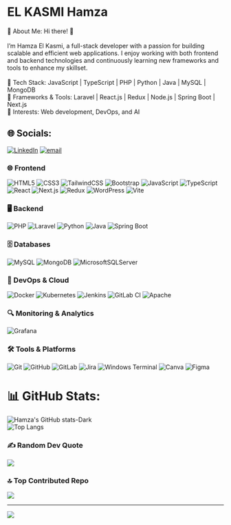 # EL KASMI Hamza
💫 About Me:
Hi there! 👋<br><br>I’m Hamza El Kasmi, a full-stack developer with a passion for building scalable and efficient web applications. I enjoy working with both frontend and backend technologies and continuously learning new frameworks and tools to enhance my skillset.<br><br>
🔹 Tech Stack: JavaScript | TypeScript | PHP | Python | Java | MySQL | MongoDB<br>
🔹 Frameworks & Tools: Laravel | React.js | Redux | Node.js | Spring Boot | Next.js <br>
🔹 Interests: Web development, DevOps, and AI<br>


## 🌐 Socials:
[![LinkedIn](https://img.shields.io/badge/LinkedIn-%230077B5.svg?logo=linkedin&logoColor=white)](https://linkedin.com/in/hamza-el-kasmi) [![email](https://img.shields.io/badge/Email-D14836?logo=gmail&logoColor=white)](mailto:example@example.com)

### 🌐 Frontend  
![HTML5](https://img.shields.io/badge/html5-%23E34F26.svg?style=flat-square&logo=html5&logoColor=white)
![CSS3](https://img.shields.io/badge/css3-%231572B6.svg?style=flat-square&logo=css3&logoColor=white)
![TailwindCSS](https://img.shields.io/badge/tailwindcss-%2338B2AC.svg?style=flat-square&logo=tailwind-css&logoColor=white)
![Bootstrap](https://img.shields.io/badge/bootstrap-%238511FA.svg?style=flat-square&logo=bootstrap&logoColor=white)
![JavaScript](https://img.shields.io/badge/javascript-%23323330.svg?style=flat-square&logo=javascript&logoColor=%23F7DF1E)
![TypeScript](https://img.shields.io/badge/typescript-%23007ACC.svg?style=flat-square&logo=typescript&logoColor=white)
![React](https://img.shields.io/badge/react-%2320232a.svg?style=flat-square&logo=react&logoColor=%2361DAFB)
![Next.js](https://img.shields.io/badge/Next-black?style=flat-square&logo=next.js&logoColor=white)
![Redux](https://img.shields.io/badge/redux-%23593d88.svg?style=flat-square&logo=redux&logoColor=white)
![WordPress](https://img.shields.io/badge/WordPress-%23117AC9.svg?style=flat-square&logo=WordPress&logoColor=white)
![Vite](https://img.shields.io/badge/vite-%23646CFF.svg?style=flat-square&logo=vite&logoColor=white)

### 🖥️ Backend  
![PHP](https://img.shields.io/badge/php-%23777BB4.svg?style=flat-square&logo=php&logoColor=white)
![Laravel](https://img.shields.io/badge/laravel-%23FF2D20.svg?style=flat-square&logo=laravel&logoColor=white)
![Python](https://img.shields.io/badge/python-3670A0?style=flat-square&logo=python&logoColor=ffdd54)
![Java](https://img.shields.io/badge/java-%23ED8B00.svg?style=flat-square&logo=java&logoColor=white)
![Spring Boot](https://img.shields.io/badge/springboot-%236DB33F.svg?style=flat-square&logo=springboot&logoColor=white)


### 🗄️ Databases  
![MySQL](https://img.shields.io/badge/mysql-4479A1.svg?style=flat-square&logo=mysql&logoColor=white)
![MongoDB](https://img.shields.io/badge/MongoDB-%234ea94b.svg?style=flat-square&logo=mongodb&logoColor=white)
![MicrosoftSQLServer](https://img.shields.io/badge/Microsoft%20SQL%20Server-CC2927?style=flat-square&logo=microsoft%20sql%20server&logoColor=white)

### 🔧 DevOps & Cloud  
![Docker](https://img.shields.io/badge/docker-%230db7ed.svg?style=flat-square&logo=docker&logoColor=white)
![Kubernetes](https://img.shields.io/badge/kubernetes-%23326ce5.svg?style=flat-square&logo=kubernetes&logoColor=white)
![Jenkins](https://img.shields.io/badge/jenkins-%232C5263.svg?style=flat-square&logo=jenkins&logoColor=white)
![GitLab CI](https://img.shields.io/badge/gitlab%20CI-%23181717.svg?style=flat-square&logo=gitlab&logoColor=white)
![Apache](https://img.shields.io/badge/apache-%23D42029.svg?style=flat-square&logo=apache&logoColor=white)

### 🔍 Monitoring & Analytics  
![Grafana](https://img.shields.io/badge/grafana-%23F46800.svg?style=flat-square&logo=grafana&logoColor=white)

### 🛠️ Tools & Platforms  
![Git](https://img.shields.io/badge/git-%23F05033.svg?style=flat-square&logo=git&logoColor=white)
![GitHub](https://img.shields.io/badge/github-%23121011.svg?style=flat-square&logo=github&logoColor=white)
![GitLab](https://img.shields.io/badge/gitlab-%23181717.svg?style=flat-square&logo=gitlab&logoColor=white)
![Jira](https://img.shields.io/badge/jira-%230A0FFF.svg?style=flat-square&logo=jira&logoColor=white)
![Windows Terminal](https://img.shields.io/badge/Windows%20Terminal-%234D4D4D.svg?style=flat-square&logo=windows-terminal&logoColor=white)
![Canva](https://img.shields.io/badge/Canva-%2300C4CC.svg?style=flat-square&logo=Canva&logoColor=white)
![Figma](https://img.shields.io/badge/figma-%23F24E1E.svg?style=flat-square&logo=figma&logoColor=white)

# 📊 GitHub Stats:
![Hamza's GitHub stats-Dark](https://github-readme-stats.vercel.app/api?username=Elkas-Hamza&include_all_commits=true&show_icons=true&theme=dark#gh-dark-mode-only)<br/>
![Top Langs](https://github-readme-stats.vercel.app/api/top-langs/?username=Elkas-Hamza&theme=dark&include_all_commits=true&count_private=true)
### ✍️ Random Dev Quote
![](https://quotes-github-readme.vercel.app/api?type=horizontal&theme=radical)

### 🔝 Top Contributed Repo
![](https://github-contributor-stats.vercel.app/api?username=Elkas-Hamza&limit=5&theme=dark&combine_all_yearly_contributions=true)

---
[![](https://visitcount.itsvg.in/api?id=Elkas-Hamza&icon=0&color=0)](https://visitcount.itsvg.in)

